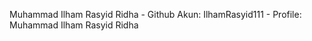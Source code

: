 Muhammad Ilham Rasyid Ridha
    - Github Akun: IlhamRasyid111
    - Profile: Muhammad Ilham Rasyid Ridha